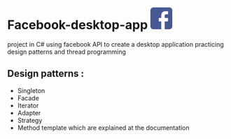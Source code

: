 # Facebook-desktop-app    <img src="FacebookWinFormsApp/Resources/FBSmallLogo.png" width ="50" height = "50">
project in C# using facebook API to create a desktop application practicing design patterns 
and thread programming
##  Design patterns :
* Singleton
* Facade
* Iterator
* Adapter
* Strategy 
* Method template
which are explained at the documentation
###



